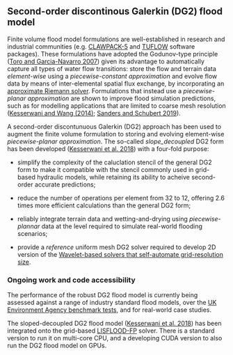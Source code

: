 ## Second-order discontinous Galerkin (DG2) flood model

Finite volume flood model formulations are well-established in research and industrial communities (e.g. [CLAWPACK-5](http://www.clawpack.org/) and [TUFLOW](https://www.tuflow.com/) software packages). These formulations have adopted the Godunov-type principle ([Toro and Garcia-Navarro 2007](https://www.tandfonline.com/doi/abs/10.1080/00221686.2007.9521812)) given its advantage to automatically capture all types of water flow transitions: store the flow and terrain data _element-wise_ using a _piecewise-constant approximation_ and evolve flow data by means of inter-elemental spatial flux exchange, by incorporating an [approximate Riemann solver](https://en.wikipedia.org/wiki/Riemann_solver#Approximate_solvers). Formulations that instead use a _piecewise-planar approximation_ are shown to improve flood simulation predictions, such as for modelling applications that are limited to coarse mesh resolution ([Kesserwani and Wang (2014)](https://agupubs.onlinelibrary.wiley.com/doi/full/10.1002/2013WR014906); [Sanders and Schubert 2019](https://www.sciencedirect.com/science/article/pii/S0309170818308698)). 

A second-order discontunuous Galerkin (DG2) approach has been used to augment the finite volume formulation to storing and evolving element-wise _piecewise-planar approximation_. The so-called _slope_decoupled_ DG2 form has been developed ([Kesserwani et al. 2018](https://www.sciencedirect.com/science/article/pii/S004578251830389X)) with a four-fold purpose: 

* simplify the complexity of the caluclation stencil of the general DG2 form to make it compatible with the stencil commonly used in grid-based hydraulic models, while retaining its ability to acheive second-order accurate predictions;

* reduce the number of operations per element from 32 to 12, offering 2.6 times more efficient calculations than the general DG2 form; 

* reliably integrate terrain data and wetting-and-drying using _piecewise-plannar_ data at the level required to simulate real-world flooding scenarios; 

* provide a _reference_ uniform mesh DG2 solver required to develop 2D version of the [Wavelet-based solvers that self-automate grid-resolution size](./MuliWave_Flood_models.md).  


### Ongoing work and code accessibility 
The performance of the robust DG2 flood model is currently being assessed against a range of industry standard flood models, over the [UK Environment Agency benchmark tests](https://consult.environment-agency.gov.uk/engagement/bostonbarriertwao/results/appendix-6---neelz--s.---pender--g.--2013--benchmarking-the-latest-generation-of-2d-hydraulic-modelling-packages.-bristol_environment-agency.pdf), and for real-world case studies. 

The sloped-decoupled DG2 flood model ([Kesserwani et al. 2018](https://www.sciencedirect.com/science/article/pii/S004578251830389X)) has been integrated onto the grid-based [LISFLOOD-FP](http://www.bristol.ac.uk/geography/research/hydrology/models/lisflood/) solver. There is a standard version to run it on multi-core CPU, and a developing CUDA version to also run the DG2 flood model on GPUs. 
